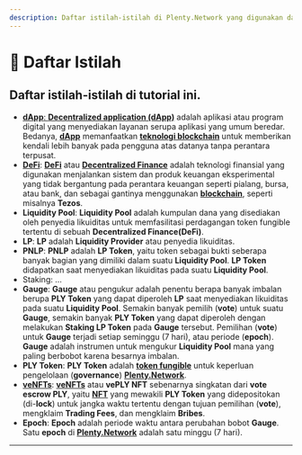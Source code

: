 ```yaml
---
description: Daftar istilah-istilah di Plenty.Network yang digunakan dalam tutorial ini.
---
```


# 📔 Daftar Istilah

## Daftar istilah-istilah di tutorial ini.

* [**dApp**: **Decentralized application (dApp)**](https://nota.endhonesa.com/) adalah aplikasi atau program digital yang menyediakan layanan serupa aplikasi yang umum beredar. Bedanya, [**dApp**](https://nota.endhonesa.com/) memanfaatkan [**teknologi blockchain**](https://nota.endhonesa.com/) untuk memberikan kendali lebih banyak pada pengguna atas datanya tanpa perantara terpusat.
* [**DeFi**](https://nota.endhonesa.com/): [**DeFi**](https://nota.endhonesa.com/) atau [**Decentralized Finance**](https://nota.endhonesa.com/) adalah teknologi finansial yang digunakan menjalankan sistem dan produk keuangan eksperimental yang tidak bergantung pada perantara keuangan seperti pialang, bursa, atau bank, dan sebagai gantinya menggunakan [**blockchain**](https://nota.endhonesa.com/), seperti misalnya **Tezos**.
* **Liquidity Pool**: **Liquidity Pool** adalah kumpulan dana yang disediakan oleh penyedia likuiditas untuk memfasilitasi perdagangan token fungible tertentu di sebuah **Decentralized Finance(DeFi)**.
* **LP**: **LP** adalah **Liquidity Provider** atau penyedia likuiditas.
* **PNLP**: **PNLP** adalah **LP Token**, yaitu token sebagai bukti seberapa banyak bagian yang dimiliki dalam suatu **Liquidity Pool**. **LP Token** didapatkan saat menyediakan likuiditas pada suatu **Liquidity Pool**.
* Staking: ...
* **Gauge**: **Gauge** atau pengukur adalah penentu berapa banyak imbalan berupa **PLY Token** yang dapat diperoleh **LP** saat menyediakan likuiditas pada suatu **Liquidity Pool**. Semakin banyak pemilih (**vote**) untuk suatu **Gauge**, semakin banyak **PLY Token** yang dapat diperoleh dengan melakukan **Staking LP Token** pada **Gauge** tersebut. Pemilihan (**vote**) untuk **Gauge** terjadi setiap seminggu (7 hari), atau periode (**epoch**). **Gauge** adalah instrumen untuk mengukur **Liquidity Pool** mana yang paling berbobot karena besarnya imbalan.
* **PLY Token**: **PLY Token** adalah [**token fungible**](https://nota.endhonesa.com/) untuk keperluan pengelolaan (**governance**) [**Plenty.Network**](https://plenty.network/).
* [**veNFTs**](https://nota.endhonesa.com/): [**veNFTs**](https://nota.endhonesa.com/) atau **vePLY NFT** sebenarnya singkatan dari **vote escrow PLY**, yaitu [**NFT**](https://nota.endhonesa.com/) yang mewakili **PLY Token** yang didepositokan (di-**lock**) untuk jangka waktu tertentu dengan tujuan pemilihan (**vote**), mengklaim **Trading Fees**, dan mengklaim **Bribes**.
* **Epoch**: **Epoch** adalah periode waktu antara perubahan bobot **Gauge**. Satu **epoch** di [**Plenty.Network**](https://plenty.network/) adalah satu minggu (7 hari).

***

